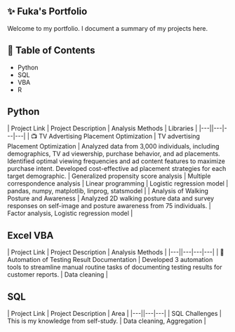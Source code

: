 ## ✨ Fuka's Portfolio
Welcome to my portfolio. I document a summary of my projects here.

## 📑 Table of Contents
- Python
- SQL
- VBA
- R

## Python

| Project Link | Project Description | Analysis Methods | Libraries |
|---||---|---|---|
| 📺 TV Advertising Placement Optimization | TV advertising Placement Optimization | Analyzed data from 3,000 individuals, including demographics, TV ad viewership, purchase behavior, and ad placements. Identified optimal viewing frequencies and ad content features to maximize purchase intent. Developed cost-effective ad placement strategies for each target demographic. | Generalized propensity score analysis | Multiple correspondence analysis | Linear programming | Logistic regression model | pandas, numpy, matplotlib, linprog, statsmodel |
| Analysis of Walking Posture and Awareness | Analyzed 2D walking posture data and survey responses on self-image and posture awareness from 75 individuals. | Factor analysis, Logistic regression model |

## Excel VBA

| Project Link | Project Description | Analysis Methods |
|---||---|---|---|
| 📖 Automation of Testing Result Documentation | Developed 3 automation tools to streamline manual  routine tasks of documenting testing results for customer reports. | Data cleaning |

## SQL

| Project Link | Project Description | Area |
|---||---|---|
| SQL Challenges | This is my knowledge from self-study. | Data cleaning, Aggregation |

